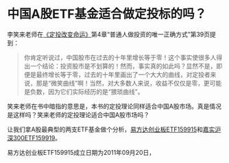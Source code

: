 # 中国A股ETF基金适合做定投标的吗？

李笑来老师在[《定投改变命运》](https://onregularinvesting.com/#/cn/)第4章“普通人做投资的唯一正确方式”第39页提到：

> 你肯定听说过，中国股市在过去的十年里增长等于零！这个事实使很多人得出一个结论：投资股市是不划算的！然而，事实真的如此吗？显然不是，即便是最终增长等于零，过去的十年里画出了一个大大的曲线，对定投者来说，那是“微笑曲线”啊！当然，对大多数人来说，收益不仅仅是零，更可能是负数，因为它们实际经历的是“猥琐曲线”。

笑来老师在书中暗指的意思是，本书的定投理论同样适合中国A股市场。真是情况是这样吗？笑来老师的定投理论适合中国A股市场吗？

让我们拿A股最典型的两支ETF基金做个分析，[易方达创业板ETF159915](http://quote.eastmoney.com/sz159915.html)和[嘉实沪深300ETF159919](http://quote.eastmoney.com/sz159919.html)。

易方达创业板ETF159915成立日期为2011年09月20日，
